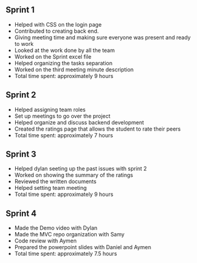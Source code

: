 ## Sprint 1
- Helped with CSS on the login page
- Contributed to creating back end.
- Giving meeting time and making sure everyone was present and ready to work
- Looked at the work done by all the team 
- Worked on the Sprint excel file 
- Helped organizing the tasks separation
- Worked on the third meeting minute description
- Total time spent: approximately 9 hours

## Sprint 2
- Helped assigning team roles
- Set up meetings to go over the project
- Helped organize and discuss backend development
- Created the ratings page that allows the student to rate their peers
- Total time spent: approximately 7 hours

## Sprint 3
- Helped dylan seeting up the past issues with sprint 2
- Worked on showing the summary of the ratings
- Reviewed the written documents
- Helped setting team meeting
- Total time spent: approximately 9 hours

## Sprint 4
- Made the Demo video with Dylan
- Made the MVC repo organization with Samy
- Code review with Aymen 
- Prepared the powerpoint slides with Daniel and Aymen
- Total time spent: approximately 7.5 hours
  
